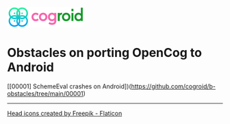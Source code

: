 [![cogroid.com](https://github.com/cogroid/resources/raw/main/images/banner/cogroid-48.png)](https://cogroid.com)

# Obstacles on porting OpenCog to Android

[[00001] SchemeEval crashes on Android])(https://github.com/cogroid/b-obstacles/tree/main/00001)

---
[Head icons created by Freepik - Flaticon](https://www.flaticon.com/free-icons/head)
